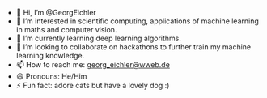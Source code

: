 - 👋 Hi, I’m @GeorgEichler
- 👀 I’m interested in scientific computing, applications of machine learning in maths and computer vision.
- 🌱 I’m currently learning deep learning algorithms.
- 💞️ I’m looking to collaborate on hackathons to further train my machine learning knowledge.
- 📫 How to reach me: georg_eichler@wweb.de
- 😄 Pronouns: He/Him
- ⚡ Fun fact: adore cats but have a lovely dog :)

<!---
GeorgEichler/GeorgEichler is a ✨ special ✨ repository because its `README.md` (this file) appears on your GitHub profile.
You can click the Preview link to take a look at your changes.
--->
